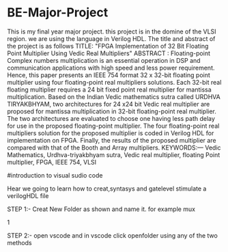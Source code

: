 # BE-Major-Project
This is my final year major project. this project is in the domine of the VLSI region. we are using the language in Verilog HDL. The title and abstract of the project is as follows TITLE: "FPGA Implementation of 32 Bit Floating Point Multiplier Using Vedic Real Multipliers" ABSTRACT : Floating-point Complex numbers multiplication is an essential operation in DSP and communication applications with high speed and less power requirement. Hence, this paper presents an IEEE 754 format 32 x 32-bit floating point multiplier using four floating-point real multipliers solutions. Each 32-bit real floating multiplier requires a 24 bit fixed point real multiplier for mantissa multiplication. Based on the Indian Vedic mathematics sutra called URDHVA TIRYAKBHYAM, two architectures for 24 x24 bit Vedic real multiplier are proposed for mantissa multiplication in 32-bit floating-point real multiplier. The two architectures are evaluated to choose one having less path delay for use in the proposed floating-point multiplier. The four floating-point real multipliers solution for the proposed multiplier is coded in Verilog HDL for implementation on FPGA. Finally, the results of the proposed multiplier are compared with that of the Booth and Array multipliers. KEYWORDS:— Vedic Mathematics, Urdhva-triyakbhyam sutra, Vedic real multiplier, floating Point multiplier, FPGA, IEEE 754, VLSI

#introduction to visual sudio code

Hear we going to learn how to creat,syntasys and gatelevel stimulate a verilogHDL file

STEP 1:- Creat New Folder as shown and name it. for example mux

1

STEP 2:- open vscode and in vscode click openfolder using any of the two methods

